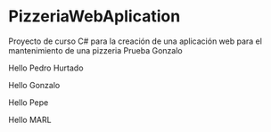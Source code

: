 ﻿# PizzeriaWebAplication
Proyecto de curso C# para la creación de una aplicación web para el mantenimiento de una pizzeria
Prueba Gonzalo

Hello Pedro Hurtado

Hello Gonzalo

Hello Pepe

Hello MARL
